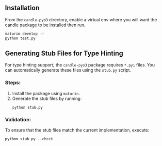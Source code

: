## Installation 

From the `candle-pyo3` directory, enable a virtual env where you will want the
candle package to be installed then run.

```bash
maturin develop -r 
python test.py
```

## Generating Stub Files for Type Hinting

For type hinting support, the `candle-pyo3` package requires `*.pyi` files. You can automatically generate these files using the `stub.py` script.

### Steps:
1. Install the package using `maturin`.
2. Generate the stub files by running:
   ```
   python stub.py
   ```

### Validation:
To ensure that the stub files match the current implementation, execute:
```
python stub.py --check
```
